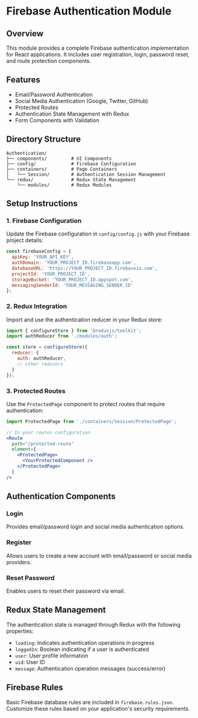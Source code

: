 # Firebase Authentication Module

## Overview
This module provides a complete Firebase authentication implementation for React applications. It includes user registration, login, password reset, and route protection components.

## Features
- Email/Password Authentication
- Social Media Authentication (Google, Twitter, GitHub)
- Protected Routes
- Authentication State Management with Redux
- Form Components with Validation

## Directory Structure
```
Authentication/
├── components/         # UI Components
├── config/             # Firebase Configuration
├── containers/         # Page Containers
│   └── Session/        # Authentication Session Management
└── redux/              # Redux State Management
    └── modules/        # Redux Modules
```

## Setup Instructions

### 1. Firebase Configuration
Update the Firebase configuration in `config/config.js` with your Firebase project details:

```javascript
const firebaseConfig = {
  apiKey: 'YOUR_API_KEY',
  authDomain: 'YOUR_PROJECT_ID.firebaseapp.com',
  databaseURL: 'https://YOUR_PROJECT_ID.firebaseio.com',
  projectId: 'YOUR_PROJECT_ID',
  storageBucket: 'YOUR_PROJECT_ID.appspot.com',
  messagingSenderId: 'YOUR_MESSAGING_SENDER_ID'
};
```

### 2. Redux Integration
Import and use the authentication reducer in your Redux store:

```javascript
import { configureStore } from '@reduxjs/toolkit';
import authReducer from './modules/auth';

const store = configureStore({
  reducer: {
    auth: authReducer,
    // other reducers
  }
});
```

### 3. Protected Routes
Use the `ProtectedPage` component to protect routes that require authentication:

```jsx
import ProtectedPage from './containers/Session/ProtectedPage';

// In your routes configuration
<Route 
  path="/protected-route" 
  element={
    <ProtectedPage>
      <YourProtectedComponent />
    </ProtectedPage>
  } 
/>
```

## Authentication Components

### Login
Provides email/password login and social media authentication options.

### Register
Allows users to create a new account with email/password or social media providers.

### Reset Password
Enables users to reset their password via email.

## Redux State Management

The authentication state is managed through Redux with the following properties:

- `loading`: Indicates authentication operations in progress
- `loggedIn`: Boolean indicating if a user is authenticated
- `user`: User profile information
- `uid`: User ID
- `message`: Authentication operation messages (success/error)

## Firebase Rules

Basic Firebase database rules are included in `firebase.rules.json`. Customize these rules based on your application's security requirements.